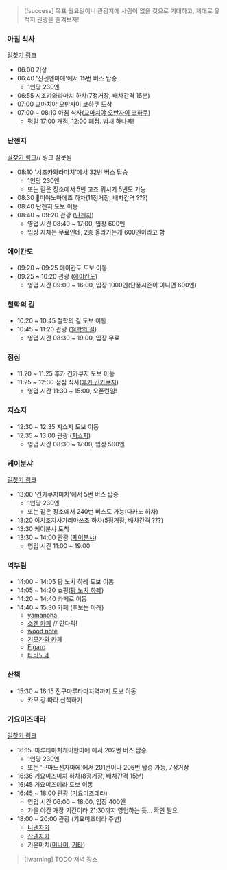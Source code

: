 > [!success] 목표
> 월요일이니 관광지에 사람이 없을 것으로 기대하고, 제대로 유적지 관광을 즐겨보자!
### 아침 식사
[길찾기 링크](https://maps.app.goo.gl/jVauaKchko6i8yCs8)
- 06:00 기상
- 06:40 '신센엔마에'에서 15번 버스 탑승
	- 1인당 230엔
- 06:55 시조카와라마치 하차(7정거장, 배차간격 15분)
- 07:00 교마치야 오반자이 코하쿠 도착
- 07:00 ~ 08:10 아침 식사([교마치야 오반자이 코하쿠](https://www.google.co.kr/maps/place/%EA%B5%90%EB%A7%88%EC%B9%98%EC%95%BC+%EC%98%A4%EB%B0%98%EC%9E%90%EC%9D%B4+%EC%BD%94%ED%95%98%EC%BF%A0/@35.0088194,135.7658741,15.56z/data=!3m1!5s0x60010894bf6227e3:0x88a4eb601acf8b3b!4m10!1m3!11m2!2skewB0rOOSW2wSz7VayM9cg!3e3!3m5!1s0x60010894bf88bc99:0x6ec167ecdb23250d!8m2!3d35.0064882!4d135.7700753!16s%2Fg%2F11fy7ckh45?entry=ttu&g_ep=EgoyMDI0MTEwNS4wIKXMDSoASAFQAw%3D%3D))
	- 평일 17:00 개점, 12:00 폐점. 밤새 하나봄!
### 난젠지
[길찾기 링크](https://maps.app.goo.gl/hrGMbEhSrWeM9mUk9)// 링크 잘못됨
- 08:10 '시조카와라마치'에서 32번 버스 탑승
	- 1인당 230엔
	- 또는 같은 장소에서 5번 고죠 뭐시기 5번도 가능
- 08:30 미야노마에초 하차(11정거장, 배차간격 ???)
- 08:40 난젠지 도보 이동
- 08:40 ~ 09:20 관광 ([난젠지](<https://www.google.co.kr/maps/place/%EB%82%9C%EC%A0%A0%EC%A7%80(%EB%82%A8%EC%84%A0%EC%82%AC)/@35.0114138,135.7919092,17z/data=!3m1!4b1!4m6!3m5!1s0x600109217397fbfd:0x38b339a4c7e7004d!8m2!3d35.0114138!4d135.7944841!16zL20vMDM4c2h6?hl=ko&entry=ttu&g_ep=EgoyMDI0MTEwNS4wIKXMDSoASAFQAw%3D%3D>))
	- 영업 시간 08:40 ~ 17:00, 입장 600엔
	- 입장 자체는 무료인데, 2층 올라가는게 600엔이라고 함
### 에이칸도
- 09:20 ~ 09:25 에이칸도 도보 이동
- 09:25 ~ 10:20 관광 ([에이칸도](https://www.google.co.kr/maps/place/%EC%97%90%EC%9D%B4%EC%B9%B8%EB%8F%84/@35.0114138,135.7919092,17z/data=!4m10!1m2!2m1!1z7JeQ7J207Lm464-E!3m6!1s0x60010918b2b38d17:0x1c9705a093b0ad54!8m2!3d35.0145812!4d135.7943607!15sCgzsl5DsnbTsubjrj4RaECIO7JeQ7J20IOy5uCDrj4SSAQ9idWRkaGlzdF90ZW1wbGXgAQA!16s%2Fm%2F0285m65?hl=ko&entry=ttu&g_ep=EgoyMDI0MTEwNS4wIKXMDSoASAFQAw%3D%3D))
	- 영업 시간 09:00 ~ 16:00, 입장 1000엔(단풍시즌이 아니면 600엔)
### 철학의 길
- 10:20 ~ 10:45 철학의 길 도보 이동
- 10:45 ~ 11:20 관광 ([철학의 길](https://www.google.co.kr/maps/place/%EC%B2%A0%ED%95%99%EC%9D%98+%EA%B8%B8/@35.0266193,135.7905861,17z/data=!3m1!4b1!4m6!3m5!1s0x60010908ae94f057:0x917af331a75280f4!8m2!3d35.0266194!4d135.795457!16s%2Fg%2F11n065ssgc?hl=ko&entry=ttu&g_ep=EgoyMDI0MTEwNS4wIKXMDSoASAFQAw%3D%3D))
	- 영업 시간 08:30 ~ 19:00, 입장 무료
### 점심
- 11:20 ~ 11:25 후카 긴카쿠지 도보 이동
- 11:25 ~ 12:30 점심 식사([후카 긴카쿠지](https://www.google.co.kr/maps/place/%ED%9B%84%EC%B9%B4+%EA%B8%B4%EC%B9%B4%EC%BF%A0%EC%A7%80/@35.0277665,135.7942465,17z/data=!3m1!4b1!4m6!3m5!1s0x6001090430e3b1fb:0x6290928826b81fad!8m2!3d35.0277665!4d135.7968214!16s%2Fg%2F12ht0d6lh?hl=ko&entry=ttu&g_ep=EgoyMDI0MTEwNS4wIKXMDSoASAFQAw%3D%3D))
	- 영업 시간 11:30 ~ 15:00, 오픈런임!
### 지쇼지
- 12:30 ~ 12:35 지쇼지 도보 이동
- 12:35 ~ 13:00 관광 ([지쇼지](https://www.google.co.kr/maps/place/%EC%9D%BC%EB%B3%B8+%EA%B5%90%ED%86%A0%EB%B6%80+%EA%B5%90%ED%86%A0%EC%8B%9C+%EC%82%AC%EC%BF%84%EA%B5%AC+%EA%B8%B4%EC%B9%B4%EC%BF%A0%EC%A7%80%EC%B4%88+2+%EC%A7%80%EC%87%BC%EC%A7%80/@35.0277665,135.7942465,17z/data=!4m5!3m4!1s0x600109050b426fe1:0x258aca1ce888abc9!8m2!3d35.0270213!4d135.7982058?hl=ko&entry=ttu&g_ep=EgoyMDI0MTEwNS4wIKXMDSoASAFQAw%3D%3D))
	- 영업 시간 08:30 ~ 17:00, 입장 500엔
### 케이분샤
[길찾기 링크](https://maps.app.goo.gl/AzRJzp7wiRVqdkd26)
- 13:00 '긴카쿠지미치'에서 5번 버스 탑승
	- 1인당 230엔
	- 또는 같은 장소에서 240번 버스도 가능(다카노 하차)
- 13:20 이치조지사가리마쓰초 하차(5정거장, 배차간격 ???)
- 13:30 케이분샤 도착
- 13:30 ~ 14:00 관광 ([케이분샤](https://www.google.co.kr/maps/place/%EC%BC%80%EC%9D%B4%EB%B6%84%EC%83%A4+%EC%9D%B4%EC%B9%98%EC%A1%B0%EC%A7%80%EC%A0%90/@35.0439648,135.7823345,17z/data=!3m1!4b1!4m6!3m5!1s0x600108498ef71153:0x599da6e2b839868c!8m2!3d35.0439648!4d135.7849094!16s%2Fg%2F1ttywn0r?hl=ko&entry=ttu&g_ep=EgoyMDI0MTEwNS4wIKXMDSoASAFQAw%3D%3D))
	- 영업 시간 11:00 ~ 19:00
### 먹부림
- 14:00 ~ 14:05 팡 노치 하레 도보 이동
- 14:05 ~ 14:20 쇼핑([팡 노치 하레](https://www.google.co.kr/maps/place/Pan+nochi+Hare/@35.0440781,135.7843294,17z/data=!3m1!4b1!4m6!3m5!1s0x6001084bb3218b93:0x237e01c31647cb6b!8m2!3d35.0440781!4d135.7869043!16s%2Fg%2F11ckrzvxg5?hl=ko&entry=ttu&g_ep=EgoyMDI0MTEwNS4wIKXMDSoASAFQAw%3D%3D))
- 14:20 ~ 14:40 카페로 이동
- 14:40 ~ 15:30 카페 (후보는 아래)
	- [yamanoha](https://www.google.co.kr/maps/place/Yamanoha/data=!3m1!5s0x6001085aa1e8bcb9:0x63b8f8bd35e139b1!4m6!3m5!1s0x6001085aa21f7e8b:0xd230691b4db4f25b!8m2!3d35.0334014!4d135.7802462!16s%2Fg%2F11_t2g48j?hl=ko&entry=ttu&g_ep=EgoyMDI0MTEwNS4wIKXMDSoASAFQAw%3D%3D)
	- [소겐 카페](https://www.google.co.kr/maps/place/%EC%86%8C%EA%B2%90+%EC%B9%B4%ED%8E%98/@35.0416052,135.7790489,15z/data=!4m19!1m9!2m8!1z7KO867OAIOy5tO2OmA!3m6!1z7KO867OAIOy5tO2OmA!2z7LyA7J2067aE7IOkIOydtOy5mOyhsOyngOygkCDvvJHvvJAgSWNoaWpvamkgSGFyYWl0b25vY2hvLCBTYWt5byBXYXJkLCBLeW90bywgNjA2LTgxODQg7J2867O4!3s0x600108498ef71153:0x599da6e2b839868c!4m2!1d135.7849095!2d35.0439746!3m8!1s0x600109ace1a6e87b:0x823754b9dc69b353!8m2!3d35.0371914!4d135.791476!9m1!1b1!15sCg3so7zrs4Ag7Lm07Y6YWggiBuy5tO2OmJIBBGNhZmXgAQA!16s%2Fg%2F1tjdg2qh?hl=ko&entry=ttu&g_ep=EgoyMDI0MTEwNS4wIKXMDSoASAFQAw%3D%3D) // 민다픽!
	- [wood note](https://www.google.co.kr/maps/place/Wood+Note/@35.0442568,135.7838354,16.16z/data=!4m17!1m9!2m8!1z7KO867OAIOy5tO2OmA!3m6!1z7KO867OAIOy5tO2OmA!2z7LyA7J2067aE7IOkIOydtOy5mOyhsOyngOygkCDvvJHvvJAgSWNoaWpvamkgSGFyYWl0b25vY2hvLCBTYWt5byBXYXJkLCBLeW90bywgNjA2LTgxODQg7J2867O4!3s0x600108498ef71153:0x599da6e2b839868c!4m2!1d135.7849095!2d35.0439746!3m6!1s0x6001094beffbf559:0x33424cf2f967b2f2!8m2!3d35.0420635!4d135.7858893!15sCg3so7zrs4Ag7Lm07Y6YWggiBuy5tO2OmJIBC2NvZmZlZV9zaG9w4AEA!16s%2Fg%2F11h4blqyr4?hl=ko&entry=ttu&g_ep=EgoyMDI0MTEwNS4wIKXMDSoASAFQAw%3D%3D)
	- [기모가와 카페](https://www.google.co.kr/maps/place/%EA%B0%80%EB%AA%A8%EA%B0%80%EC%99%80+%EC%B9%B4%ED%8E%98/@35.0347886,135.7553837,14z/data=!3m1!5s0x6001088a97ebc9b5:0x6a903ab13ee3f618!4m19!1m9!2m8!1z7KO867OAIOy5tO2OmA!3m6!1z7KO867OAIOy5tO2OmA!2z7LyA7J2067aE7IOkIOydtOy5mOyhsOyngOygkCDvvJHvvJAgSWNoaWpvamkgSGFyYWl0b25vY2hvLCBTYWt5byBXYXJkLCBLeW90bywgNjA2LTgxODQg7J2867O4!3s0x600108498ef71153:0x599da6e2b839868c!4m2!1d135.7849095!2d35.0439746!3m8!1s0x6001088a97c33c27:0xf11ac4a40b1f8ff!8m2!3d35.0201636!4d135.7697791!9m1!1b1!15sCg3so7zrs4Ag7Lm07Y6YWggiBuy5tO2OmJIBBGNhZmXgAQA!16s%2Fg%2F1thxkzg3?hl=ko&entry=ttu&g_ep=EgoyMDI0MTEwNS4wIKXMDSoASAFQAw%3D%3D)
	- [Figaro](https://www.google.co.kr/maps/place/Figaro/@35.0349821,135.7669868,14.75z/data=!4m19!1m9!2m8!1z7KO867OAIOy5tO2OmA!3m6!1z7KO867OAIOy5tO2OmA!2z7LyA7J2067aE7IOkIOydtOy5mOyhsOyngOygkCDvvJHvvJAgSWNoaWpvamkgSGFyYWl0b25vY2hvLCBTYWt5byBXYXJkLCBLeW90bywgNjA2LTgxODQg7J2867O4!3s0x600108498ef71153:0x599da6e2b839868c!4m2!1d135.7849095!2d35.0439746!3m8!1s0x6001084f08d00001:0x8756bcff0bdf2b12!8m2!3d35.0378326!4d135.7821303!9m1!1b1!15sCg3so7zrs4Ag7Lm07Y6YWggiBuy5tO2OmJIBBGNhZmXgAQA!16s%2Fg%2F11bx1qczhr?hl=ko&entry=ttu&g_ep=EgoyMDI0MTEwNS4wIKXMDSoASAFQAw%3D%3D)
	- [타비노네](https://www.google.co.kr/maps/place/%ED%83%80%EB%B9%84%EB%85%B8%EB%84%A4/@35.0349821,135.7669868,14.75z/data=!4m19!1m9!2m8!1z7KO867OAIOy5tO2OmA!3m6!1z7KO867OAIOy5tO2OmA!2z7LyA7J2067aE7IOkIOydtOy5mOyhsOyngOygkCDvvJHvvJAgSWNoaWpvamkgSGFyYWl0b25vY2hvLCBTYWt5byBXYXJkLCBLeW90bywgNjA2LTgxODQg7J2867O4!3s0x600108498ef71153:0x599da6e2b839868c!4m2!1d135.7849095!2d35.0439746!3m8!1s0x60010852256d16f7:0x87137d9f0c2f8027!8m2!3d35.0354028!4d135.7857325!9m1!1b1!15sCg3so7zrs4Ag7Lm07Y6YWggiBuy5tO2OmJIBBGNhZmXgAQA!16s%2Fg%2F11c7t42rrg?hl=ko&entry=ttu&g_ep=EgoyMDI0MTEwNS4wIKXMDSoASAFQAw%3D%3D)
### 산책
- 15:30 ~ 16:15 진구마루타마치역까지 도보 이동
	- 카모 강 따라 산책하기
### 기요미즈데라
[길찾기 링크](https://maps.app.goo.gl/fqcZ266DoFkQiHcN8)
- 16:15 '마루타마치케이한마에'에서 202번 버스 탑승
	- 1인당 230엔
	- 또는 '구마노진자마에'에서 201번이나 206번 탑승 가능, 7정거장
- 16:36 기요미즈미치 하차(8정거장, 배차간격 15분)
- 16:45 기요미즈데라 도보 이동
- 16:45 ~ 18:00 관광 ([기요미즈데라](https://www.google.co.kr/maps/place/%EA%B8%B0%EC%9A%94%EB%AF%B8%EC%A6%88%EB%8D%B0%EB%9D%BC/@35.0067015,135.7556446,14z/data=!4m6!3m5!1s0x600108d385dcfb07:0x62af658650c434ba!8m2!3d34.9946662!4d135.784661!16zL20vMDJ5bjNn?entry=ttu&g_ep=EgoyMDI0MTEwNi4wIKXMDSoASAFQAw%3D%3D))
	- 영업 시간 06:00 ~ 18:00, 입장 400엔
	- 가을 야간 개장 기간이라 21:30까지 영업하는 듯... 확인 필요
- 18:00 ~ 20:00 관광 (기요미즈데라 주변)
	- [니넨자카](https://www.google.co.kr/maps/place/%EB%8B%88%EB%84%A8%EC%9E%90%EC%B9%B4/@34.999614,135.7593758,14z/data=!4m6!3m5!1s0x600108d018ab0c97:0xe6ae59775061be35!8m2!3d34.9981744!4d135.7808578!16s%2Fg%2F11bw3d1ng5?entry=ttu&g_ep=EgoyMDI0MTEwNi4wIKXMDSoASAFQAw%3D%3D)
	- [산넨자카](https://www.google.co.kr/maps/place/%EC%82%B0%EB%84%A8%EC%9E%90%EC%B9%B4/@34.9973206,135.7709128,15z/data=!4m10!1m2!2m1!1z7IKw64So7J6Q7Lm0!3m6!1s0x60010879a219f8af:0xa3504d2600725c07!8m2!3d34.9966644!4d135.781008!15sCgzsgrDrhKjsnpDsubRaDyIN7IKw64SoIOyekOy5tJIBEnRvdXJpc3RfYXR0cmFjdGlvbuABAA!16s%2Fg%2F122sxfrm?entry=ttu&g_ep=EgoyMDI0MTEwNi4wIKXMDSoASAFQAw%3D%3D)
	- 기온마치([미나미](https://www.google.co.kr/maps/place/%EC%9D%BC%EB%B3%B8+%E3%80%92605-0074+%EA%B5%90%ED%86%A0%EB%B6%80+%EA%B5%90%ED%86%A0%EC%8B%9C+%ED%9E%88%EA%B0%80%EC%8B%9C%EC%95%BC%EB%A7%88%EA%B5%AC+%EA%B8%B0%EC%98%A8%EB%A7%88%EC%B9%98+%EB%AF%B8%EB%82%98%EB%AF%B8%EA%B0%80%EC%99%80/@35.0023366,135.7666003,15z/data=!3m1!4b1!4m6!3m5!1s0x600108c3ed7cdfa9:0x56dc09338e838d5f!8m2!3d35.0026835!4d135.7752039!16s%2Fg%2F1pxymmmnt?entry=ttu&g_ep=EgoyMDI0MTEwNi4wIKXMDSoASAFQAw%3D%3D), [기타](https://www.google.co.kr/maps/place/%EC%9D%BC%EB%B3%B8+%E3%80%92605-0073+%EA%B5%90%ED%86%A0%EB%B6%80+%EA%B5%90%ED%86%A0%EC%8B%9C+%ED%9E%88%EA%B0%80%EC%8B%9C%EC%95%BC%EB%A7%88%EA%B5%AC+%EA%B8%B0%EC%98%A8%EB%A7%88%EC%B9%98+%EA%B8%B0%ED%83%80%EA%B0%80%EC%99%80/@35.0023366,135.7666003,15z/data=!4m6!3m5!1s0x600108c234fda55d:0x8cc8b6894edbe342!8m2!3d35.0041809!4d135.7778706!16s%2Fg%2F1pxy_k6nc?entry=ttu&g_ep=EgoyMDI0MTEwNi4wIKXMDSoASAFQAw%3D%3D))

> [!warning] TODO
> 저녁 장소